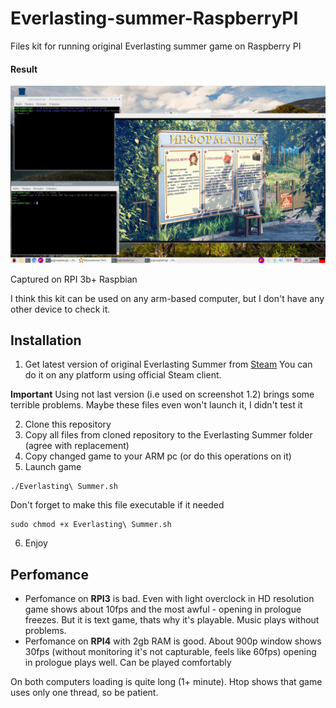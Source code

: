 # Everlasting-summer-RaspberryPI
Files kit for running original Everlasting summer game on Raspberry PI 
#### Result
![](screenshots/1.2Rpi3.jpg)

Captured on RPI 3b+ Raspbian

I think this kit can be used on any arm-based computer, but I don't have any other device to check it.
## Installation
1. Get latest version of original Everlasting Summer from [Steam](https://store.steampowered.com/app/331470/Everlasting_Summer/) 
You can do it on any platform using official Steam client. 

**Important** Using not last version (i.e used on screenshot 1.2) brings some terrible problems. Maybe these files even won't launch it, I didn't test it

2. Clone this repository
3. Copy all files from cloned repository to the Everlasting Summer folder (agree with replacement)
4. Copy changed game to your ARM pc (or do this operations on it)
5. Launch game
```
./Everlasting\ Summer.sh
```
Don't forget to make this file executable if it needed
```
sudo chmod +x Everlasting\ Summer.sh
```
6. Enjoy
## Perfomance
+ Perfomance on **RPI3** is bad. Even with light overclock in HD resolution game shows about 10fps and the most awful - opening in prologue freezes. But it is text game, thats why it's playable. Music plays without problems.
+ Perfomance on **RPI4** with 2gb RAM is good. About 900p window shows 30fps (without monitoring it's not capturable, feels like 60fps) opening in prologue plays well. Сan be played comfortably

On both computers loading is quite long (1+ minute). Htop shows that game uses only one thread, so be patient.
